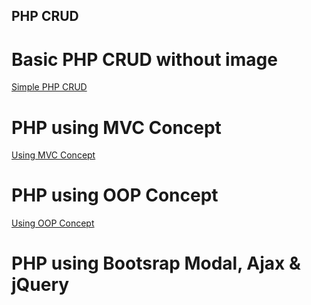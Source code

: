 ## PHP CRUD

# Basic PHP CRUD without image
<a href="simple_php_crud/">Simple PHP CRUD</a>

# PHP using MVC Concept
<a href="">Using MVC Concept</a>

# PHP using OOP Concept
<a href="">Using OOP Concept</a>

# PHP using Bootsrap Modal, Ajax & jQuery

